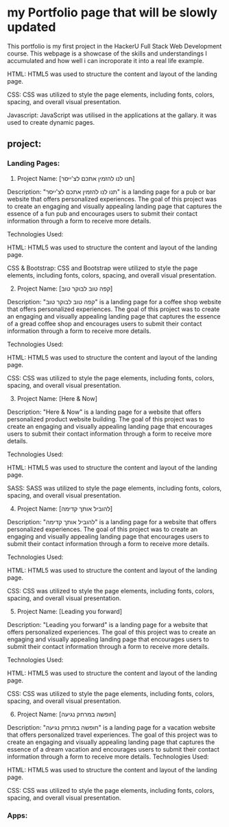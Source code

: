 # my Portfolio page that will be slowly updated

This portfolio is my first project in the HackerU Full Stack Web Development course.
This webpage is a showcase of the skills and understandings I accumulated and how well i can incroporate it into a real life example. 

HTML: HTML5 was used to structure the content and layout of the landing page.

CSS: CSS was utilized to style the page elements, including fonts, colors, spacing, and overall visual presentation.

Javascript: JavaScript was utilised in the applications at the gallary. it was used to create dynamic pages.

## project:

### Landing Pages:

1. Project Name: [תנו לנו להזמין אתכם לצ'ייסר]

  Description: "תנו לנו להזמין אתכם לצ'ייסר" is a landing page for a pub or bar website that offers personalized experiences. The goal of this project was to create an engaging and visually appealing landing page that captures the essence of a fun pub and encourages users to submit their contact information through a form to receive more details. 

  Technologies Used:

  HTML: HTML5 was used to structure the content and layout of the landing page.

  CSS & Bootstrap: CSS and Bootstrap were utilized to style the page elements, including fonts, colors, spacing, and overall visual presentation.

2. Project Name: [קפה טוב לבוקר טוב]

  Description: "קפה טוב לבוקר טוב" is a landing page for a coffee shop website that offers personalized experiences. The goal of this project was to create an engaging and visually appealing landing page that captures the essence of a gread coffee shop and encourages users to submit their contact information through a form to receive more details. 

  Technologies Used:

  HTML: HTML5 was used to structure the content and layout of the landing page.

  CSS: CSS was utilized to style the page elements, including fonts, colors, spacing, and overall visual presentation.

3. Project Name: [Here & Now]

  Description: "Here & Now" is a landing page for a website that offers personalized product website building. The goal of this project was to create an engaging and visually appealing landing page that encourages users to submit their contact information through a form to receive more details. 

  Technologies Used:

  HTML: HTML5 was used to structure the content and layout of the landing page.

  SASS: SASS was utilized to style the page elements, including fonts, colors, spacing, and overall visual presentation.

4. Project Name: [להוביל אותך קדימה]

  Description: "להוביל אותך קדימה" is a landing page for a website that offers personalized experiences. The goal of this project was to create an engaging and visually appealing landing page that encourages users to submit their contact information through a form to receive more details. 

  Technologies Used:

  HTML: HTML5 was used to structure the content and layout of the landing page.

  CSS: CSS was utilized to style the page elements, including fonts, colors, spacing, and overall visual presentation.

5. Project Name: [Leading you forward]

  Description: "Leading you forward" is a landing page for a website that offers personalized experiences. The goal of this project was to create an engaging and visually appealing landing page that encourages users to submit their contact information through a form to receive more details. 

  Technologies Used:

  HTML: HTML5 was used to structure the content and layout of the landing page.

  CSS: CSS was utilized to style the page elements, including fonts, colors, spacing, and overall visual presentation.

6. Project Name: [חופשה במרחק נגיעה]

  Description: "חופשה במרחק נגיעה" is a landing page for a vacation website that offers personalized travel experiences. The goal of this project was to create an engaging and visually appealing landing page that captures the essence of a dream vacation and encourages users to submit their contact information through a form to receive more details. Technologies Used:

  HTML: HTML5 was used to structure the content and layout of the landing page.

  CSS: CSS was utilized to style the page elements, including fonts, colors, spacing, and overall visual presentation.

### Apps:

